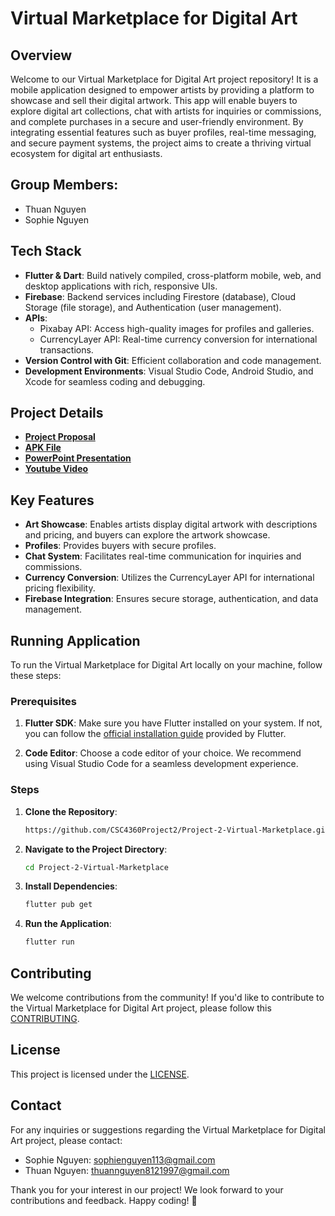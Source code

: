# Virtual Marketplace for Digital Art

## Overview

Welcome to our Virtual Marketplace for Digital Art project repository! It is a mobile application designed to empower artists by providing a platform to showcase and sell their digital artwork. This app will enable buyers to explore digital art collections, chat with artists for inquiries or commissions, and complete purchases in a secure and user-friendly environment. By integrating essential features such as buyer profiles, real-time messaging, and secure payment systems, the project aims to create a thriving virtual ecosystem for digital art enthusiasts.


## Group Members:

- Thuan Nguyen
- Sophie Nguyen

## Tech Stack

- **Flutter & Dart**: Build natively compiled, cross-platform mobile, web, and desktop applications with rich, responsive UIs.
- **Firebase**: Backend services including Firestore (database), Cloud Storage (file storage), and Authentication (user management).
- **APIs**:
  + Pixabay API: Access high-quality images for profiles and galleries.
  + CurrencyLayer API: Real-time currency conversion for international transactions.
- **Version Control with Git**: Efficient collaboration and code management.
- **Development Environments**: Visual Studio Code, Android Studio, and Xcode for seamless coding and debugging.

## Project Details

- [**Project Proposal**]()
- [**APK File**]()
- [**PowerPoint Presentation**]()
- [**Youtube Video**]()

## Key Features

- **Art Showcase**: Enables artists display digital artwork with descriptions and pricing, and buyers can explore the artwork showcase. 
- **Profiles**: Provides buyers with secure profiles.
- **Chat System**: Facilitates real-time communication for inquiries and commissions.
- **Currency Conversion**: Utilizes the CurrencyLayer API for international pricing flexibility.
- **Firebase Integration**: Ensures secure storage, authentication, and data management.


## Running Application

To run the Virtual Marketplace for Digital Art locally on your machine, follow these steps:

### Prerequisites

1. **Flutter SDK**: Make sure you have Flutter installed on your system. If not, you can follow the [official installation guide](https://flutter.dev/docs/get-started/install) provided by Flutter.

2. **Code Editor**: Choose a code editor of your choice. We recommend using Visual Studio Code for a seamless development experience.

### Steps

1. **Clone the Repository**:

   ```bash
   https://github.com/CSC4360Project2/Project-2-Virtual-Marketplace.git

   ```

2. **Navigate to the Project Directory**:

   ```bash
   cd Project-2-Virtual-Marketplace

   ```

3. **Install Dependencies**:

   ```bash
   flutter pub get

   ```

4. **Run the Application**:
   ```bash
   flutter run
   ```

## Contributing

We welcome contributions from the community! If you'd like to contribute to the Virtual Marketplace for Digital Art project, please follow this [CONTRIBUTING](https://github.com/CSC4360Project2/Project-2-Virtual-Marketplace/blob/main/CONTRIBUTING.md).

## License

This project is licensed under the [LICENSE](https://github.com/CSC4360Project2/Project-2-Virtual-Marketplace?tab=Apache-2.0-1-ov-file).

## Contact

For any inquiries or suggestions regarding the Virtual Marketplace for Digital Art project, please contact:

- Sophie Nguyen: [sophienguyen113@gmail.com](mailto:sophienguyen113@gmail.com)
- Thuan Nguyen: [thuannguyen8121997@gmail.com](thuannguyen8121997@gmail.com)

Thank you for your interest in our project! We look forward to your contributions and feedback. Happy coding! 🚀
